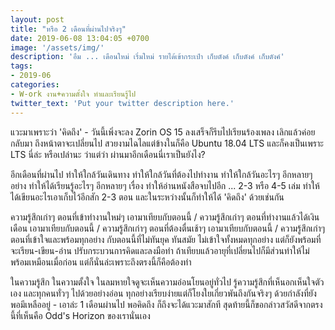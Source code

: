 ```yaml
---
layout: post
title: "หรือ 2 เดือนที่ผ่านไปจริงๆ"
date: 2019-06-08 13:04:05 +0700
image: '/assets/img/'
description: 'อืม ... เดือนใหม่ เริ่มใหม่ รายได้เข้ากระเป๋า เก็บตังค์ เก็บตังค์ เก็บตังค์'
tags:
- 2019-06
categories:
- W-ork งาน+ความตั้งใจ ทำและเรียนรู้ไป
twitter_text: 'Put your twitter description here.'
---
```

แวะมาเพราะว่า 'คิดถึง' - วันนี้เพิ่งจะลง Zorin OS 15 ลงเสร็จก็รีบไปเรียนร้องเพลง เลิกแล้วค่อยกลับมา ถึงหน้าตาจะเปลี่ยนไป สวยงามไฉไลแต่ข้างในก็คือ Ubuntu 18.04 LTS และก็คงเป็นเพราะ LTS นี่ล่ะ หรือเปล่านะ ว่าแต่ว่า ผ่านมาอีกเดือนนี่เราเป็นยังไง?

อีกเดือนที่ผ่านไป ทำให้ใกล้วันเดินทาง ทำให้ใกล้วันที่ต้องไปทำงาน ทำให้ใกล้วันอะไรๆ อีกหลายๆ อย่าง ทำให้ได้เรียนรู้อะไรๆ อีกหลายๆ เรื่อง ทำให้อ่านหนังสือจบไปอีก ... 2-3 หรือ 4-5 เล่ม ทำให้ได้เขียนอะไรเอาเก็บไว้อีกสัก 2-3 ตอน และในระหว่างนั้นก็ทำให้ได้ 'คิดถึง' ด้วยเช่นกัน

ความรู้สึกเก่าๆ ตอนที่เข้าทำงานใหม่ๆ เอามาเทียบกับตอนนี้ / ความรู้สึกเก่าๆ ตอนที่ทำงานแล้วได้เงินเดือน เอามาเทียบกับตอนนี้ / ความรู้สึกเก่าๆ ตอนที่ต้องตื่นเช้าๆ เอามาเทียบกับตอนนี้ / ความรู้สึกเก่าๆ ตอนที่เข้าใจและพร้อมทุกอย่าง กับตอนนี้ที่ไม่ทันยุค ทันสมัย ไม่เข้าใจทั้งหมดทุกอย่าง แต่ก็ยังพร้อมที่จะเรียน-เขียน-อ่าน ปรับกระบวนการคิดและลงมือทำ ถ้าเทียบแล้วอายุที่เปลี่ยนไปก็มีส่วนทำให้ไม่พร้อมเหมือนเมื่อก่อน แต่ก็นั่นล่ะเพราะถึงตรงนี้ก็คือต้องทำ

ในความรู้สึก ในความตั้งใจ ในลมหายใจดูจะเห็นความอ่อนโยนอยู่ทั่วไป รู้ความรู้สึกที่เห็นอกเห็นใจตัวเอง และทุกคนทั่วๆ ไปด้วยอย่างอ่อน ทุกอย่างเรียบง่ายแต่ก็โยงใยเกี่ยวพันถึงกันจริงๆ ด้วยกำลังที่ยังพอมีเหลืออยู่ - เอาล่ะ 1 เดือนผ่านไป พอคิดถึง ก็ถึงจะได้แวะมาสักที สุดท้ายนี้ก็ขอกล่าวสวัสดีจากตรงนี้ที่เห็นคือ Odd's Horizon ของเรานั่นเอง
